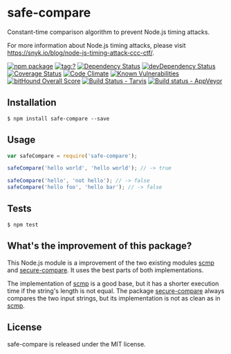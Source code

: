 # safe-compare
Constant-time comparison algorithm to prevent Node.js timing attacks.

For more information about Node.js timing attacks, please visit https://snyk.io/blog/node-js-timing-attack-ccc-ctf/.

[![npm package](https://img.shields.io/npm/v/safe-compare.svg?style=flat-square)](https://www.npmjs.org/package/safe-compare)
[![tag:?](https://img.shields.io/github/tag/Bruce17/safe-compare.svg?style=flat-square)](https://github.com/Bruce17/safe-compare/releases)
[![Dependency Status](https://david-dm.org/Bruce17/safe-compare.svg?style=flat-square)](https://david-dm.org/Bruce17/safe-compare)
[![devDependency Status](https://david-dm.org/Bruce17/safe-compare/dev-status.svg?style=flat-square)](https://david-dm.org/Bruce17/safe-compare#info=devDependencies)
[![Coverage Status](https://coveralls.io/repos/github/Bruce17/safe-compare/badge.svg?branch=master)](https://coveralls.io/github/Bruce17/safe-compare?branch=master)
[![Code Climate](https://codeclimate.com/github/Bruce17/safe-compare/badges/gpa.svg)](https://codeclimate.com/github/Bruce17/safe-compare)
[![Known Vulnerabilities](https://snyk.io/test/github/bruce17/safe-compare/badge.svg)](https://snyk.io/test/github/bruce17/safe-compare)
[![bitHound Overall Score](https://www.bithound.io/github/Bruce17/safe-compare/badges/score.svg)](https://www.bithound.io/github/Bruce17/safe-compare)
[![Build Status - Tarvis](https://travis-ci.org/Bruce17/safe-compare.svg?style=flat-square&branch=master)](https://travis-ci.org/Bruce17/safe-compare)
[![Build status - AppVeyor](https://ci.appveyor.com/api/projects/status/ounmeq5c4ajuu7g3/branch/master?svg=true)](https://ci.appveyor.com/project/Bruce17/safe-compare/branch/master)

## Installation

```
$ npm install safe-compare --save
```


## Usage

```javascript
var safeCompare = require('safe-compare');

safeCompare('hello world', 'hello world'); // -> true

safeCompare('hello', 'not hello'); // -> false
safeCompare('hello foo', 'hello bar'); // -> false
```


## Tests

```
$ npm test
```


## What's the improvement of this package?

This Node.js module is a improvement of the two existing modules [scmp](https://github.com/freewil/scmp) and [secure-compare](https://github.com/vdemedes/secure-compare). It uses the best parts of both implementations.

The implementation of [scmp](https://github.com/freewil/scmp) is a good base, but it has a shorter execution time if the string's length is not equal. The package [secure-compare](https://github.com/vdemedes/secure-compare) always compares the two input strings, but its implementation is not as clean as in [scmp](https://github.com/freewil/scmp).


## License

safe-compare is released under the MIT license.
